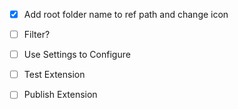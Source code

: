 - [x] Add root folder name to ref path and change icon
- [ ] Filter?

- [ ] Use Settings to Configure 

- [ ] Test Extension
- [ ] Publish Extension
